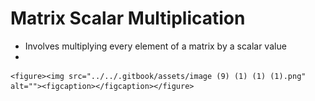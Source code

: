 # Matrix Scalar Multiplication

* Involves multiplying every element of a matrix by a scalar value
*

    <figure><img src="../../.gitbook/assets/image (9) (1) (1) (1).png" alt=""><figcaption></figcaption></figure>
